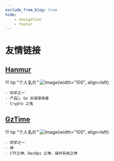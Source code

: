 ```yaml
---
exclude_from_blog: true
hide:
    - navigation
    - footer
---
```

# 友情链接 

## [Hanmur](http://hanmur.cn)

!!! tip "个人名片"
    ![Image](https://hanmur.cn/medias/avatar.png){width="100", align=left}

    - 同学之一
    - 产品🐶、Go 后端使用者
    - Crypto 之鬼

## [GzTime](http://gztime.cc)

!!! tip "个人名片"
    ![Image](https://cdn.gzti.me/avatar/Icon_2021.png){width="100", align=left}

    - 同学之一
    - 神
    - CTF之神、DevOps 之神、操作系统之神
